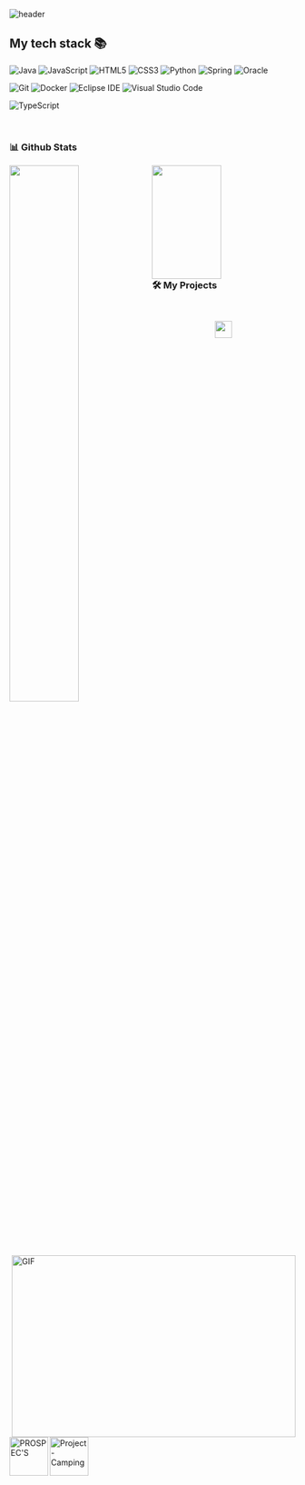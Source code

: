 ![header](https://capsule-render.vercel.app/api?type=Waving&color=auto&height=250&section=header&text=Hi%20there,%20I'm%20SangWoo&fontSize=60)



<h2> My tech stack 📚 </h2>

![Java](https://img.shields.io/badge/Java-007396.svg?&style=for-the-badge&logo=Java&logoColor=white)
![JavaScript](https://img.shields.io/badge/-JavaScript-%23F7DF1C?style=for-the-badge&logo=javascript&logoColor=000000&labelColor=%23F7DF1C&color=%23FFCE5A)
![HTML5](https://img.shields.io/badge/-HTML5-F05032?style=for-the-badge&logo=html5&logoColor=ffffff)
![CSS3](https://img.shields.io/badge/-CSS3-007ACC?style=for-the-badge&logo=css3)
![Python](https://img.shields.io/badge/Python-3776AB.svg?&style=for-the-badge&logo=Python&logoColor=white)
![Spring](https://img.shields.io/badge/Spring-6DB33F.svg?&style=for-the-badge&logo=Spring&logoColor=white)
![Oracle](https://img.shields.io/badge/Oracle-F80000.svg?&style=for-the-badge&logo=Oracle&logoColor=white)

![Git](https://img.shields.io/badge/Git-F05032.svg?&style=for-the-badge&logo=Git&logoColor=white)
![Docker](https://img.shields.io/badge/-Docker-46a2f1?style=for-the-badge&logo=docker&logoColor=ffffff)
![Eclipse IDE](https://img.shields.io/badge/Eclipse%20IDE-2C2255.svg?&style=for-the-badge&logo=Eclipse%20IDE&logoColor=white)
![Visual Studio Code](https://img.shields.io/badge/Visual%20Studio%20Code-007ACC.svg?&style=for-the-badge&logo=Visual%20Studio%20Code&logoColor=white)

![TypeScript](https://img.shields.io/badge/-TypeScript-007ACC?style=for-the-badge&logo=typescript&logoColor=white)

<br>

### 📊 Github Stats

<a href="https://github.com/anuraghazra/github-readme-stats">
  <img align="left" src="https://github-readme-stats.vercel.app/api?username=swoo0" width=49.2% />
</a>
<a href="https://github.com/devpla/github-stats">
 <img align="left" src="https://github-readme-stats.vercel.app/api/top-langs/?username=swoo0&layout=compact" width=49.2% height="200" />
</a>

<img align="right" alt="GIF" src="https://github.com/abhisheknaiidu/abhisheknaiidu/blob/master/code.gif?raw=true" width="500" height="320" />



<br>


### 🛠️ My Projects
<a href="https://github.com/swoo0/PROSPEC'S" target="_blank"> <img alt="PROSPEC'S" src="./projects/artistify.svg" height="68" align="left"> </a>
<a href="https://github.com/swoo0/Project-Camping" target="_blank"> <img alt="Project-Camping" src="./projects/artistify.svg" height="68" align="left"> </a>


<br>


<p align="center">
  <a href="https://github.com/swoo0" title="GitHub Kim SangWoo">
    <img src="https://img.shields.io/github/followers/swoo0?label=follow&style=social" alt-text="GitHub Kim SangWoo" height="30"/>
  </a>
</p>


















<!--
**swoo0/swoo0** is a ✨ _special_ ✨ repository because its `README.md` (this file) appears on your GitHub profile.

- 🔭 I’m currently working on ...
- 🌱 I’m currently learning ...
- 👯 I’m looking to collaborate on ...
- 🤔 I’m looking for help with ...
- 💬 Ask me about ...
- 📫 How to reach me: ...
- 😄 Pronouns: ...
- ⚡ Fun fact: ...
-->
